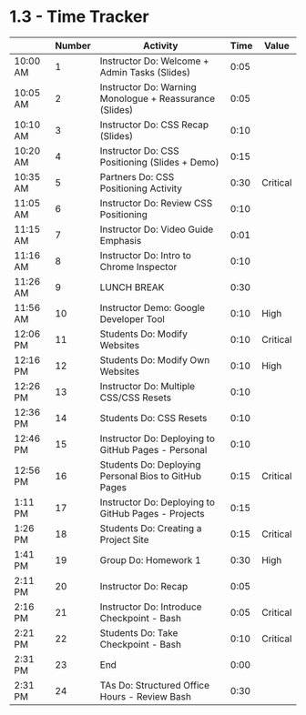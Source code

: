 # 1.3 - Time Tracker

|          | Number | Activity                                                | Time | Value    |
| -------- | ------ | ------------------------------------------------------- | ---- | -------- |
| 10:00 AM | 1      | Instructor Do: Welcome + Admin Tasks (Slides)           | 0:05 |          |
| 10:05 AM | 2      | Instructor Do: Warning Monologue + Reassurance (Slides) | 0:05 |          |
| 10:10 AM | 3      | Instructor Do: CSS Recap (Slides)                       | 0:10 |          |
| 10:20 AM | 4      | Instructor Do: CSS Positioning (Slides + Demo)          | 0:15 |          |
| 10:35 AM | 5      | Partners Do: CSS Positioning Activity                   | 0:30 | Critical |
| 11:05 AM | 6      | Instructor Do: Review CSS Positioning                   | 0:10 |          |
| 11:15 AM | 7      | Instructor Do: Video Guide Emphasis                     | 0:01 |          |
| 11:16 AM | 8      | Instructor Do: Intro to Chrome Inspector                | 0:10 |          |
| 11:26 AM | 9      | LUNCH BREAK                                             | 0:30 |          |
| 11:56 AM | 10     | Instructor Demo: Google Developer Tool                  | 0:10 | High     |
| 12:06 PM | 11     | Students Do: Modify Websites                            | 0:10 | Critical |
| 12:16 PM | 12     | Students Do: Modify Own Websites                        | 0:10 | High     |
| 12:26 PM | 13     | Instructor Do: Multiple CSS/CSS Resets                  | 0:10 |          |
| 12:36 PM | 14     | Students Do: CSS Resets                                 | 0:10 |          |
| 12:46 PM | 15     | Instructor Do: Deploying to GitHub Pages - Personal     | 0:10 |          |
| 12:56 PM | 16     | Students Do: Deploying Personal Bios to GitHub Pages    | 0:15 | Critical |
| 1:11 PM  | 17     | Instructor Do: Deploying to GitHub Pages - Projects     | 0:15 |          |
| 1:26 PM  | 18     | Students Do: Creating a Project Site                    | 0:15 | Critical |
| 1:41 PM  | 19     | Group Do: Homework 1                                    | 0:30 | High     |
| 2:11 PM  | 20     | Instructor Do: Recap                                    | 0:05 |          |
| 2:16 PM  | 21     | Instructor Do: Introduce Checkpoint - Bash              | 0:05 | Critical |
| 2:21 PM  | 22     | Students Do: Take Checkpoint - Bash                     | 0:10 | Critical |
| 2:31 PM  | 23     | End                                                     | 0:00 |          |
| 2:31 PM  | 24     | TAs Do: Structured Office Hours - Review Bash           | 0:30 |          |
